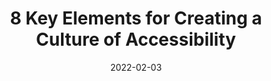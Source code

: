 ---
date: 2022-02-03
draft: true
publisher: microassist
tags:
  - accessibility
  - culture
target_url: https://www.microassist.com/digital-accessibility/key-elements-for-creating-a-culture-of-accessibility/
title: 8 Key Elements for Creating a Culture of Accessibility
---